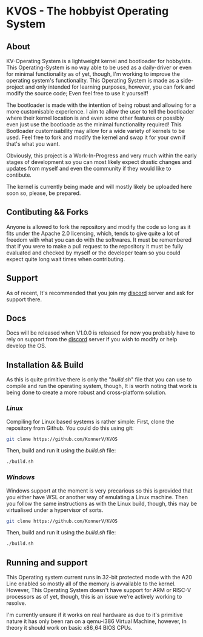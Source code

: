 # KVOS - The hobbyist Operating System

## About
KV-Operating System is a lightweight kernel and bootloader for hobbyists. This Operating-System is no way able to be used as a daily-driver or even for minimal functionality as of yet, though, I'm working to improve the operating system's functionality.
This Operating System is made as a side-project and only intended for learning purposes, however, you can fork and modify the source code; Even feel free to use it yourself!

The bootloader is made with the intention of being robust and allowing for a more customisable experience. I aim to allow the user to tell the bootloader where their kernel location is and even some other features or possibly even just use the bootloade as the minimal functionality required!
This Bootloader customisability may allow for a wide variety of kernels to be used. Feel free to fork and modify the kernel and swap it for your own if that's what you want.

Obviously, this project is a Work-In-Progress and very much within the early stages of development so you can most likely expect drastic changes and updates from myself and even the community if they would like to contibute.

The kernel is currently being made and will mostly likely be uploaded here soon so, please, be prepared.

## Contibuting && Forks
Anyone is allowed to fork the repository and modify the code so long as it fits under the Apache 2.0 licensing, which, tends to give quite a lot of freedom with what you can do with the softwares.
It must be remembered that if you were to make a pull request to the repository it must be fully evaluated and checked by myself or the developer team so you could expect quite long wait times when contributing.

## Support
As of recent, It's recommended that you join my [discord](https://discord.gg/WSx336WCCe) server and ask for support there.

## Docs
Docs will be released when V1.0.0 is released for now you probably have to rely on support from the [discord](https://discord.gg/WSx336WCCe) server if you wish to modify or help develop the OS.

## Installation && Build
As this is quite primitive there is only the "_build.sh_" file that you can use to compile and run the operating system, though, It is worth noting that work is being done to create a more robust and cross-platform solution.
### _Linux_
Compiling for Linux based systems is rather simple:
First, clone the repository from Github.
You could do this using git:
```bash
git clone https://github.com/KonnerV/KVOS
```
Then, build and run it using the _build.sh_ file:
```bash
./build.sh
```
### _Windows_
Windows support at the moment is very precarious so this is provided that you either have WSL or another way of emulating a Linux machine.
Then you follow the same instructions as with the Linux build, though, this may be virtualised under a hypervisor of sorts.
```bash
git clone https://github.com/KonnerV/KVOS
```
Then, build and run it using the _build.sh_ file:
```bash
./build.sh
```

## Running and support
This Operating system current runs in 32-bit protected mode with the A20 Line enabled so mostly all of the memory is avvailable to the kernel.
However, This Operating System doesn't have support for ARM or RISC-V processors as of yet, though, this is an issue we're actively working to resolve.

I'm currently unsure if it works on real hardware as due to it's primitive nature it has only been ran on a qemu-i386 Virtual Machine, however, In theory it should work on basic x86_64 BIOS CPUs.

